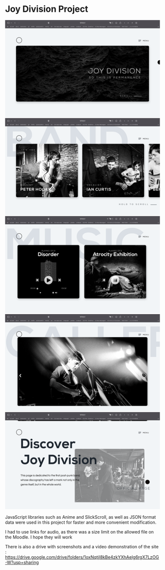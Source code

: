 # Joy Division Project #

![](demo/sc1.png)
![](demo/sc2.png)
![](demo/sc3.png)
![](demo/sc4.png)
![](demo/sc5.png)

JavaScript libraries such as Anime and SlickScroll, as well as JSON format data were used in this project for faster and more convenient modification.

I had to use links for audio, as there was a size limit on the allowed file on the Moodle. I hope they will work

There is also a drive with screenshots and a video demonstration of the site :
https://drive.google.com/drive/folders/1oxNqtjl8kBe4zkYXhAelg6rgX7LzOG-W?usp=sharing


